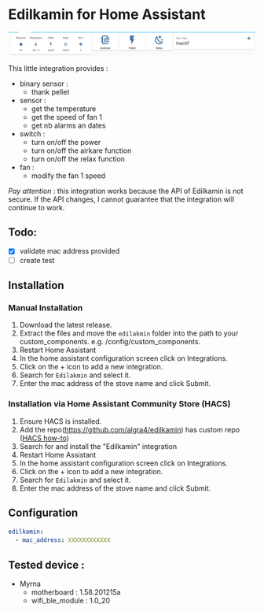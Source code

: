 # Edilkamin for Home Assistant

![example_integration](edilkamin.png)

This little integration provides :

- binary sensor :
  - thank pellet
- sensor :
  - get the temperature
  - get the speed of fan 1
  - get nb alarms an dates
- switch :
  - turn on/off the power  
  - turn on/off the airkare function
  - turn on/off the relax function
- fan :
  - modify the fan 1 speed   

_Pay attention_ : this integration works because the API of Edilkamin is not secure. If the API changes, I cannot guarantee that the integration will continue to work.

## Todo:

- [x] validate mac address provided 
- [ ] create test

## Installation

### Manual Installation
1. Download the latest release.
1. Extract the files and move the `edilakmin` folder into the path to your custom_components. e.g. /config/custom_components.
2. Restart Home Assistant
3. In the home assistant configuration screen click on Integrations.
4. Click on the + icon to add a new integration.
5. Search for `Edilakmin` and select it.
6. Enter the mac address of the stove name and click Submit.

### Installation via Home Assistant Community Store (HACS)
1. Ensure HACS is installed.
1. Add the repo(https://github.com/algra4/edilkamin) has custom repo ([HACS how-to](https://hacs.xyz/docs/faq/custom_repositories))
1. Search for and install the "Edilkamin" integration
2. Restart Home Assistant
3. In the home assistant configuration screen click on Integrations.
4. Click on the + icon to add a new integration.
5. Search for `Edilakmin` and select it.
6. Enter the mac address of the stove name and click Submit.


## Configuration 

```yaml
edilkamin:
  - mac_address: XXXXXXXXXXXX
```

## Tested device :

- Myrna 
  - motherboard : 1.58.201215a
  - wifi_ble_module : 1.0_20

